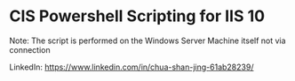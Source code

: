 # CIS Powershell Scripting for IIS 10
Note: The script is performed on the Windows Server Machine itself not via connection

LinkedIn: https://www.linkedin.com/in/chua-shan-jing-61ab28239/

